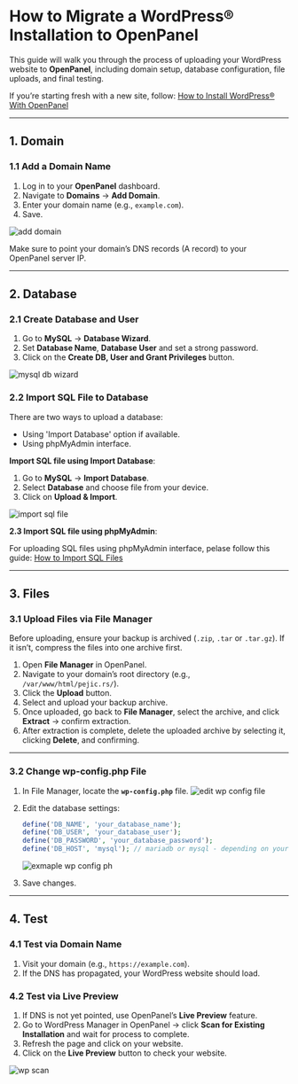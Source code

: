 # How to Migrate a WordPress® Installation to OpenPanel

This guide will walk you through the process of uploading your WordPress website to **OpenPanel**, including domain setup, database configuration, file uploads, and final testing.

If you’re starting fresh with a new site, follow: [How to Install WordPress® With OpenPanel](/docs/articles/websites/how-to-install-wordpress-with-openpanel/)

---

## 1. Domain

### 1.1 Add a Domain Name

1. Log in to your **OpenPanel** dashboard.
2. Navigate to **Domains** → **Add Domain**.
3. Enter your domain name (e.g., `example.com`).
4. Save.

![add domain](https://i.postimg.cc/mkDT1Mhh/add-domain.png)

Make sure to point your domain’s DNS records (A record) to your OpenPanel server IP.

---

## 2. Database

### 2.1 Create Database and User

1. Go to **MySQL** → **Database Wizard**.
2. Set **Database Name**, **Database User** and set a strong password.
3. Click on the **Create DB, User and Grant Privileges** button.

![mysql db wizard](https://i.postimg.cc/rm4Pnwbg/db-wizard.png)

### 2.2 Import SQL File to Database

There are two ways to upload a database:

- Using 'Import Database' option if available.
- Using phpMyAdmin interface.

**Import SQL file using Import Database**:

1. Go to **MySQL** → **Import Database**.
2. Select **Database** and choose file from your device.
3. Click on **Upload & Import**.

![import sql file](https://i.postimg.cc/Vfwnd6sR/db-import.png)


**2.3 Import SQL file using phpMyAdmin**:

For uploading SQL files using phpMyAdmin interface, pelase follow this guide: [How to Import SQL Files](/docs/panel/mysql/phpmyadmin/#import-sql-files)

---

## 3. Files

### 3.1 Upload Files via File Manager

Before uploading, ensure your backup is archived (`.zip`, `.tar` or `.tar.gz`). If it isn’t, compress the files into one archive first.

1. Open **File Manager** in OpenPanel.
2. Navigate to your domain’s root directory (e.g., `/var/www/html/pejic.rs/`).
3. Click the **Upload** button.
4. Select and upload your backup archive.
5. Once uploaded, go back to **File Manager**, select the archive, and click **Extract** → confirm extraction.
6. After extraction is complete, delete the uploaded archive by selecting it, clicking **Delete**, and confirming.

---

### 3.2 Change wp-config.php File

1. In File Manager, locate the **`wp-config.php`** file.
   ![edit wp config file](https://i.postimg.cc/mkLgNk21/edit-wp-config.png)
2. Edit the database settings:

   ```php
   define('DB_NAME', 'your_database_name');
   define('DB_USER', 'your_database_user');
   define('DB_PASSWORD', 'your_database_password');
   define('DB_HOST', 'mysql'); // mariadb or mysql - depending on your current setting
   ```
   ![exmaple wp config ph](https://i.postimg.cc/3NtJLhdS/edit-wp-config-file.png)
3. Save changes.

---

## 4. Test

### 4.1 Test via Domain Name

1. Visit your domain (e.g., `https://example.com`).
2. If the DNS has propagated, your WordPress website should load.

### 4.2 Test via Live Preview

1. If DNS is not yet pointed, use OpenPanel’s **Live Preview** feature.
2. Go to WordPress Manager in OpenPanel → click **Scan for Existing Installation** and wait for process to complete.
3. Refresh the page and click on your website.
4. Click on the **Live Preview** button to check your website.

![wp scan](https://i.postimg.cc/npmRW3S9/scan-wp.png)
